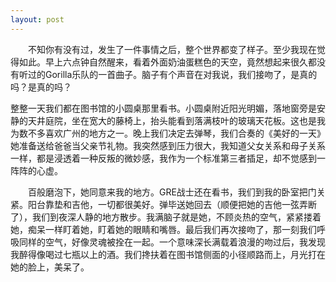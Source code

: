 ```yaml
---
layout: post
---
```

　　不知你有没有过，发生了一件事情之后，整个世界都变了样子。至少我现在觉得如此。早上六点钟自然醒来，看着外面奶油蛋糕色的天空，竟然想起来很久都没有听过的Gorilla乐队的一首曲子。脑子有个声音在对我说，我们接吻了，是真的吗？是真的吗？
  
整整一天我们都在图书馆的小圆桌那里看书。小圆桌附近阳光明媚，落地窗旁是安静的天井庭院，坐在宽大的藤椅上，抬头能看到落满枝叶的玻璃天花板。这也是我为数不多喜欢广州的地方之一。晚上我们决定去弹琴，我们合奏的《美好的一天》她准备送给爸爸当父亲节礼物。我突然感到压力很大，我知道父女关系和母子关系一样，都是浸透着一种反叛的微妙感，我作为一个标准第三者插足，却不觉感到一阵阵的心虚。

　　百般磨泡下，她同意来我的地方。GRE战士还在看书，我们到我的卧室把门关紧。阳台靠垫和吉他，一切都很美好。弹毕送她回去（顺便把她的吉他一弦弄断了），我们到夜深人静的地方散步。我满脑子就是她，不顾炎热的空气，紧紧搂着她，痴呆一样盯着她，盯着她的眼睛和嘴唇。最后我们再次接吻了，那一刻我们呼吸同样的空气，好像灵魂被拴在一起。一个意味深长满载着浪漫的吻过后，我发现我醉得像喝过七瓶以上的酒。我们搀扶着在图书馆侧面的小径顺路而上，月光打在她的脸上，美呆了。